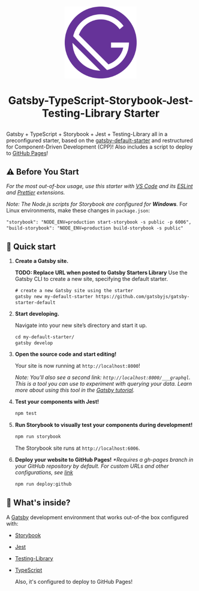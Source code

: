 <p align="center">
    <img alt="Gatsby Icon" src="/github/icon.png" width="192" />
</p>
<h1 align="center">
  Gatsby-TypeScript-Storybook-Jest-Testing-Library Starter
</h1>
<h2 align="center"></h2>

Gatsby + TypeScript + Storybook + Jest + Testing-Library all in a preconfigured starter, based on the [gatsby-default-starter][gatsbydefaultstarterurl] and restructured for Component-Driven Development (CPP)! Also includes a script to deploy to [GitHub Pages][ghpagesurl]!

## ⚠️ Before You Start

_For the most out-of-box usage, use this starter with [VS Code][vscodeurl] and its [ESLint][eslintexturl] and [Prettier][prettierexturl] extensions._

_Note: The Node.js scripts for Storybook are configured for **Windows**._
For Linux environments, make these changes in `package.json`:

```
"storybook": "NODE_ENV=production start-storybook -s public -p 6006",
"build-storybook": "NODE_ENV=production build-storybook -s public"
```

## 🚀 Quick start

1.  **Create a Gatsby site.**

    __TODO: Replace URL when posted to Gatsby Starters Library__
    Use the Gatsby CLI to create a new site, specifying the default starter.

    ```shell
    # create a new Gatsby site using the starter
    gatsby new my-default-starter https://github.com/gatsbyjs/gatsby-starter-default
    ```

1.  **Start developing.**

    Navigate into your new site’s directory and start it up.

    ```shell
    cd my-default-starter/
    gatsby develop
    ```

1.  **Open the source code and start editing!**

    Your site is now running at `http://localhost:8000`!

    _Note: You'll also see a second link: _`http://localhost:8000/___graphql`_. This is a tool you can use to experiment with querying your data. Learn more about using this tool in the [Gatsby tutorial](https://www.gatsbyjs.org/tutorial/part-five/#introducing-graphiql)._

1.  **Test your components with Jest!**

    ```sh
    npm test
    ```

1.  **Run Storybook to visually test your components during development!**

    ```sh
    npm run storybook
    ```

    The Storybook site runs at `http://localhost:6006`.

1.  **Deploy your website to GitHub Pages!**
    _\*Requires a gh-pages branch in your GitHub repository by default. 
    For custom URLs and other configurations, see [link][gatsbyghpurl]_
    ```sh
    npm run deploy:github
    ```

## 🧐 What's inside?
   A [Gatsby][GatsbyUrl] development environment that works out-of-the box configured with:

-   [Storybook][storybookurl]
-   [Jest][jesturl]
-   [Testing-Library][testing-libraryurl]
-   [TypeScript][typescripturl]

    Also, it's configured to deploy to GitHub Pages!

[gatsbydefaultstarterurl]: https://github.com/gatsbyjs/gatsby-starter-default
[gatsbyurl]: https://www.gatsbyjs.org/
[ghpagesurl]: https://pages.github.com/
[gatsbyghpurl]: https://www.gatsbyjs.org/docs/how-gatsby-works-with-github-pages/
[storybookurl]: https://storybook.js.org/
[jesturl]: https://jestjs.io/
[testing-libraryurl]: https://testing-library.com/
[typescripturl]: https://www.typescriptlang.org/
[vscodeurl]: https://code.visualstudio.com/
[eslintexturl]: https://marketplace.visualstudio.com/items?itemName=dbaeumer.vscode-eslint
[prettierexturl]: https://marketplace.visualstudio.com/items?itemName=esbenp.prettier-vscode
